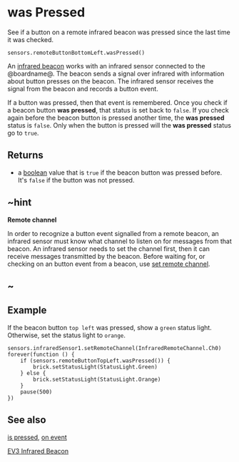# was Pressed

See if a button on a remote infrared beacon was pressed since the last time it was checked.

```sig
sensors.remoteButtonBottomLeft.wasPressed()
```

An [infrared beacon][lego beacon] works with an infrared sensor connected to the @boardname@. The beacon sends a signal over infrared with information about button presses on the beacon. The infrared sensor receives the signal from the beacon and records a button event.

If a button was pressed, then that event is remembered. Once you check if a beacon button **was pressed**, that status is set back to `false`. If you check again before the beacon button is pressed another time, the **was pressed** status is `false`. Only when the button is pressed will the **was pressed** status go to `true`.

## Returns

* a [boolean](/types/boolean) value that is `true` if the beacon button was pressed before. It's `false` if the button was not pressed.

## ~hint

**Remote channel**

In order to recognize a button event signalled from a remote beacon, an infrared sensor must know what channel to listen on for messages from that beacon. An infrared sensor needs to set the channel first, then it can receive messages transmitted by the beacon. Before waiting for, or checking on an button event from a beacon, use [set remote channel](/reference/sensors/beacon/set-remote-channel).

## ~

## Example

If the beacon button ``top left`` was pressed, show a `green` status light. Otherwise, set the status light to `orange`.

```blocks
sensors.infraredSensor1.setRemoteChannel(InfraredRemoteChannel.Ch0)
forever(function () {
    if (sensors.remoteButtonTopLeft.wasPressed()) {
        brick.setStatusLight(StatusLight.Green)
    } else {
        brick.setStatusLight(StatusLight.Orange)
    }
    pause(500)
})
```

## See also

[is pressed](/reference/sensors/beacon/is-pressed), [on event](/reference/sensors/beacon/on-event)

[EV3 Infrared Beacon][lego beacon]

[lego beacon]: https://education.lego.com/en-us/products/ev3-infrared-beacon/45508